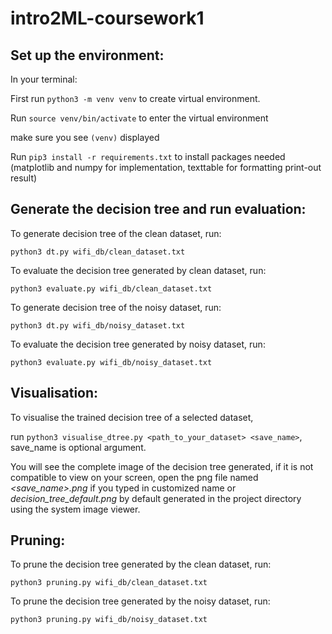 # intro2ML-coursework1

## Set up the environment:
In your terminal:

First run `python3 -m venv venv` to create virtual environment.

Run `source venv/bin/activate` to enter the virtual environment

make sure you see `(venv)` displayed

Run `pip3 install -r requirements.txt` to install packages needed (matplotlib and numpy for implementation,
 texttable for formatting print-out result)

## Generate the decision tree and run evaluation:
To generate decision tree of the clean dataset, run: 

`python3 dt.py wifi_db/clean_dataset.txt `

To evaluate the decision tree generated by clean dataset, run: 

`python3 evaluate.py wifi_db/clean_dataset.txt`


To generate decision tree of the noisy dataset, run: 

`python3 dt.py wifi_db/noisy_dataset.txt `

To evaluate the decision tree generated by noisy dataset, run: 

`python3 evaluate.py wifi_db/noisy_dataset.txt `

## Visualisation:
To visualise the trained decision tree of a selected dataset, 

run `python3 visualise_dtree.py <path_to_your_dataset> <save_name>`, save_name is optional argument.

You will see the complete image of the decision tree generated, if it is not compatible to view on your screen,
open the png file named _<save_name>.png_ if you typed in customized name or _decision_tree_default.png_ by default
 generated in the project directory using the system image viewer.
 
## Pruning:
To prune the decision tree generated by the clean dataset, run:

`python3 pruning.py wifi_db/clean_dataset.txt `

To prune the decision tree generated by the noisy dataset, run:

`python3 pruning.py wifi_db/noisy_dataset.txt `